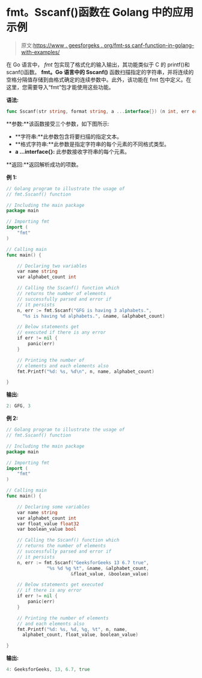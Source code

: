 # fmt。Sscanf()函数在 Golang 中的应用示例

> 原文:[https://www . geesforgeks . org/fmt-ss canf-function-in-golang-with-examples/](https://www.geeksforgeeks.org/fmt-sscanf-function-in-golang-with-examples/)

在 Go 语言中， *fmt* 包实现了格式化的输入输出，其功能类似于 C 的 printf()和 scanf()函数。 **fmt。Go 语言中的 Sscanf()** 函数扫描指定的字符串，并将连续的空格分隔值存储到由格式确定的连续参数中。此外，该功能在 fmt 包中定义。在这里，您需要导入“fmt”包才能使用这些功能。

**语法:**

```go
func Sscanf(str string, format string, a ...interface{}) (n int, err error)

```

**参数:**该函数接受三个参数，如下图所示:

*   **字符串:**此参数包含将要扫描的指定文本。
*   **格式字符串:**此参数是指定字符串的每个元素的不同格式类型。
*   **a …interface{}:** 此参数接收字符串的每个元素。

**返回:**返回解析成功的项数。

**例 1:**

```go
// Golang program to illustrate the usage of
// fmt.Sscanf() function

// Including the main package
package main

// Importing fmt
import (
    "fmt"
)

// Calling main
func main() {

    // Declaring two variables
    var name string
    var alphabet_count int

    // Calling the Sscanf() function which
    // returns the number of elements
    // successfully parsed and error if
    // it persists
    n, err := fmt.Sscanf("GFG is having 3 alphabets.",
      "%s is having %d alphabets.", &name, &alphabet_count)

    // Below statements get 
    // executed if there is any error
    if err != nil {
        panic(err)
    }

    // Printing the number of 
    // elements and each elements also
    fmt.Printf("%d: %s, %d\n", n, name, alphabet_count)

}
```

**输出:**

```go
2: GFG, 3

```

**例 2:**

```go
// Golang program to illustrate the usage of
// fmt.Sscanf() function

// Including the main package
package main

// Importing fmt
import (
    "fmt"
)

// Calling main
func main() {

    // Declaring some variables
    var name string
    var alphabet_count int
    var float_value float32
    var boolean_value bool

    // Calling the Sscanf() function which
    // returns the number of elements
    // successfully parsed and error if
    // it persists
    n, err := fmt.Sscanf("GeeksforGeeks 13 6.7 true",
               "%s %d %g %t", &name, &alphabet_count, 
                        &float_value, &boolean_value)

    // Below statements get executed
    // if there is any error
    if err != nil {
        panic(err)
    }

    // Printing the number of elements
    // and each elements also
    fmt.Printf("%d: %s, %d, %g, %t", n, name,
      alphabet_count, float_value, boolean_value)

}
```

**输出:**

```go
4: GeeksforGeeks, 13, 6.7, true

```